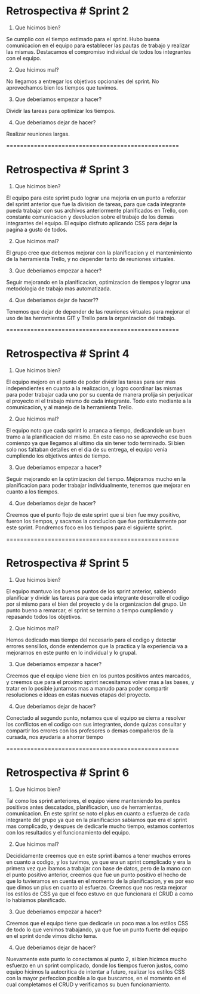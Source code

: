 # Retrospectiva # Sprint 2

1) Que hicimos bien? 

Se cumplio con el tiempo estimado para el sprint. Hubo buena comunicacion en el equipo para establecer las pautas de trabajo y realizar las mismas. Destacamos el compromiso individual de todos los integrantes con el equipo. 

2) Que hicimos mal?

No llegamos a entregar los objetivos opcionales del sprint.
No aprovechamos bien los tiempos que tuvimos.

3) Que deberiamos empezar a hacer?

Dividir las tareas para optimizar los tiempos.

4) Que deberiamos dejar de hacer?

Realizar reuniones largas.


==================================================
# Retrospectiva # Sprint 3

1) Que hicimos bien? 

El equipo para este sprint pudo lograr una mejoria en un punto a reforzar del sprint anterior que fue la division de tareas, para que cada integrante pueda trabajar con sus archivos anteriormente planificados en Trello, con constante comunicacion y devolucion sobre el trabajo de los demas integrantes del equipo. El equipo disfruto aplicando CSS para dejar la pagina a gusto de todos.

2) Que hicimos mal?

El grupo cree que debemos mejorar con la planificacion y el mantenimiento de la herramienta Trello, y no depender tanto de reuniones virtuales.

3) Que deberiamos empezar a hacer?

Seguir mejorando en la planificacion, optimizacion de tiempos y lograr una metodologia de trabajo mas automatizada.

4) Que deberiamos dejar de hacer??

Tenemos que dejar de depender de las reuniones virtuales para mejorar el uso de las herramientas GIT y Trello para la organizacion del trabajo.


==================================================
# Retrospectiva # Sprint 4

1) Que hicimos bien?

El equipo mejoro en el punto de poder dividir las tareas para ser mas independientes en cuanto a la realizacion, y logro coordinar las mismas para poder trabajar cada uno por su cuenta de manera prolija sin perjudicar el proyecto ni el trabajo mismo de cada integrante. Todo esto mediante a la comunicacion, y al manejo de la herramienta Trello.

2) Que hicimos mal?

El equipo noto que cada sprint lo arranca a tiempo, dedicandole un buen tramo a la planificacion del mismo. En este caso no se aprovecho ese buen comienzo ya que llegamos al ultimo dia sin tener todo terminado. Si bien solo nos faltaban detalles en el dia de su entrega, el equipo venia cumpliendo los objetivos antes de tiempo.

3) Que deberiamos empezar a hacer?

Seguir mejorando en la optimizacion del tiempo. Mejoramos mucho en la planificacion para poder trabajar individualmente, tenemos que mejorar en cuanto a los tiempos.

4) Que deberiamos dejar de hacer?

Creemos que el punto flojo de este sprint que si bien fue muy positivo, fueron los tiempos, y sacamos la conclucion que fue particularmente por este sprint. Pondremos foco en los tiempos para el siguiente sprint.


==================================================
# Retrospectiva # Sprint 5

1) Que hicimos bien?

El equipo mantuvo los buenos puntos de los sprint anterior, sabiendo planificar y dividir las tareas para que cada integrante desorrolle el codigo por si mismo para el bien del proyecto y de la organizacion del grupo. Un punto bueno a remarcar, el sprint se termino a tiempo cumpliendo y repasando todos los objetivos.

2) Que hicimos mal?

Hemos dedicado mas tiempo del necesario para el codigo y detectar errores sensillos, donde entendemos que la practica y la experiencia va a mejorarnos en este punto en lo individual y lo grupal.

3) Que deberiamos empezar a hacer?

Creemos que el equipo viene bien en los puntos positivos antes marcados, y creemos que para el proximo sprint necesitamos volver mas a las bases, y tratar en lo posible juntarnos mas a manudo para poder compartir resoluciones e ideas en estas nuevas etapas del proyecto.

4) Que deberiamos dejar de hacer?

Conectado al segundo punto, notamos que el equipo se cierra a resolver los conflictos en el codigo con sus integrantes, donde quizas consultar y compartir los errores con los profesores o demas compañeros de la cursada, nos ayudaria a ahorrar tiempo


==================================================
# Retrospectiva # Sprint 6

1) Que hicimos bien?

Tal como los sprint anteriores, el equipo viene manteniendo los puntos positivos antes descatados, planificacion, uso de herramientas, comunicacion. En este sprint se noto el plus en cuanto a esfuerzo de cada integrante del grupo ya que en la planificacion sabiamos que era el sprint mas complicado, y despues de dedicarle mucho tiempo, estamos contentos con los resultados y el funcionamiento del equipo.

2) Que hicimos mal?

Decididamente creemos que en este sprint ibamos a tener muchos errores en cuanto a codigo, y los tuvimos, ya que era un sprint complicado y era la primera vez que ibamos a trabajar con base de datos, pero de la mano con el punto positivo anterior, creemos que fue un punto positivo el hecho de que lo tuvieramos en cuenta en el momento de la planificacion, y es por eso que dimos un plus en cuanto al esfuerzo. Creemos que nos resta mejorar los estilos de CSS ya que el foco estuvo en que funcionara el CRUD a como lo habiamos planificado.

3) Que deberiamos empezar a hacer?

Creemos que el equipo tiene que dedicarle un poco mas a los estilos CSS de todo lo que venimos trabajando, ya que fue un punto fuerte del equipo en el sprint donde vimos dicho tema.

4) Que deberiamos dejar de hacer?

Nuevamente este punto lo conectamos al punto 2, si bien hicimos mucho esfuerzo en un sprint complicado, donde los tiempos fueron justos, como equipo hicimos la autocritica de intentar a futuro, realizar los estilos CSS con la mayor perfeccion posible a lo que buscamos, en el momento en el cual completamos el CRUD y verificamos su buen funcionamiento.